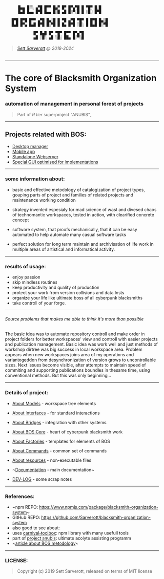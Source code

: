 
```
      █▄▄ █░░ ▄▀█ █▀▀ █▄▀ █▀ █▀▄▀█ █ ▀█▀ █░█
      █▄█ █▄▄ █▀█ █▄▄ █░█ ▄█ █░▀░█ █ ░█░ █▀█

   █▀█ █▀█ █▀▀ ▄▀█ █▄░█ █ ▀█ ▄▀█ ▀█▀ █ █▀█ █▄░█
   █▄█ █▀▄ █▄█ █▀█ █░▀█ █ █▄ █▀█ ░█░ █ █▄█ █░▀█

             █▀ █▄█ █▀ ▀█▀ █▀▀ █▀▄▀█
             ▄█ ░█░ ▄█ ░█░ ██▄ █░▀░█
```
> ###### [Sett Sarverott](https://github.com/Sarverott) @ 2019-2024
---

# The core of Blacksmith Organization System
### automation of management in personal forest of projects  
> Part of _R tier_ superproject "ANUBIS",

---

## Projects related with BOS:
- [Desktop manager](https://github.com/Sarverott/bos-desktop)
- [Mobile app](https://github.com/Sarverott/bos-mobile)
- [Standalone Webserver](https://github.com/Sarverott/bos-server)
- [Special GUI optimised for implementations](https://github.com/Sarverott/bos-gui)

---

### some information about:

- basic and effective metodology of catalogization of project types, gouping parts of project and families of related projects and maintenance working condition

- strategy invented espesialy for mad science of wast and divesed chaos of technomantic workspaces, tested in action, with clearified concrete concept

- software system, that proofs mechanically, that it can be easy automated to help automate many casual software tasks

- perfect solution for long term maintain and archivisation of life work in multiple areas of artistical and informatical activity.

---

### results of usage:

- enjoy passion
- skip mindless routines
- keep productivity and quality of production
- protect your work from version collisions and data losts
- organize your life like ultimate boss of all cyberpunk blacksmiths
- take controll of your forge.
---

###### Source problems that makes me able to think it's more than possible

The basic idea was to automate repository controll and make order in project folders for better workspaces' view and controll with easier projects and publication management. Basic idea was work well and just methods of workshop dirtree was big success in local workspace area. Problem appears when new workspaces joins area of my operations and variantogeddon from desynchronization of version grows to uncontrollable sizes. Next issues become visible, after attempts to maintain speed of commiting and supporting publications boundles in thesame time, using conventional methods. But this was only beginning...

---

### Details of project:

- [About Models](./system/models/README.md) - workspace tree elements

- [About Interfaces](./system/interfaces/README.md) - for standard interactions

- [About Bridges](./system/bridges/README.md) - integration with other systems

- [About BOS Core](./system/core/README.md) - heart of cyberpunk blacksmith work

- [About Factories](./system/factors/README.md) - templates for elements of BOS

- [About Commands](./system/commands/README.md) - common set of commands

- [About resources](./system/resources/README.md) - non-executable files

- ~[Documentation](./docs/README.md) - main documentation~

- [DEV-LOG](./docs/devlog.md) - some scrap notes

---


### References:

- ~npm REPO: https://www.npmjs.com/package/blacksmith-organization-system~
- GitHub REPO: https://github.com/Sarverott/blacksmith-organization-system
- also good to see about:
 - uses [carnival-toolbox](https://github.com/Sarverott/carnival-toolbox): npm library with many usefull tools
 - part of [project anubis](https://github.com/Sarverott/anubis-helpmate): ultimate acolyte assisting programm
 - ~[article about BOS metodology](https://sarverott.com/)~

 ---

### LICENSE:
> Copyright (c) 2019 Sett Sarverott, released on terms of MIT license
